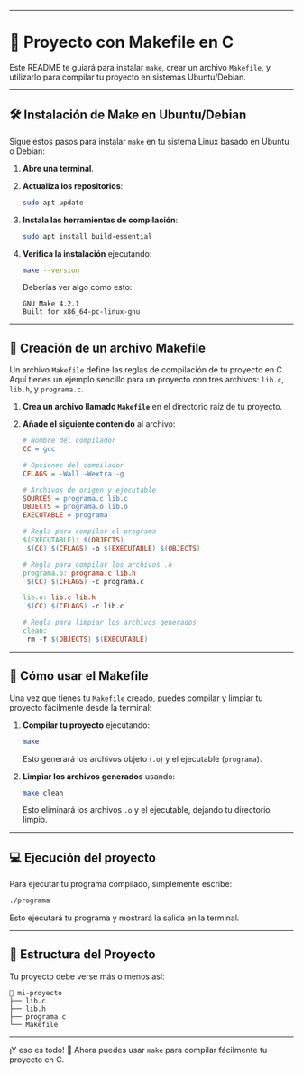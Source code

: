 
---

# 📄 Proyecto con Makefile en C

Este README te guiará para instalar `make`, crear un archivo `Makefile`, y utilizarlo para compilar tu proyecto en sistemas Ubuntu/Debian.

---

## 🛠️ Instalación de Make en Ubuntu/Debian

Sigue estos pasos para instalar `make` en tu sistema Linux basado en Ubuntu o Debian:

1. **Abre una terminal**.
2. **Actualiza los repositorios**:

   ```bash
   sudo apt update
   ```

3. **Instala las herramientas de compilación**:

   ```bash
   sudo apt install build-essential
   ```

4. **Verifica la instalación** ejecutando:

   ```bash
   make --version
   ```

   Deberías ver algo como esto:

   ```
   GNU Make 4.2.1
   Built for x86_64-pc-linux-gnu
   ```

---

## 📝 Creación de un archivo Makefile

Un archivo `Makefile` define las reglas de compilación de tu proyecto en C. Aquí tienes un ejemplo sencillo para un proyecto con tres archivos: `lib.c`, `lib.h`, y `programa.c`.

1. **Crea un archivo llamado `Makefile`** en el directorio raíz de tu proyecto.
2. **Añade el siguiente contenido** al archivo:

   ```makefile
   # Nombre del compilador
   CC = gcc

   # Opciones del compilador
   CFLAGS = -Wall -Wextra -g

   # Archivos de origen y ejecutable
   SOURCES = programa.c lib.c
   OBJECTS = programa.o lib.o
   EXECUTABLE = programa

   # Regla para compilar el programa
   $(EXECUTABLE): $(OBJECTS)
   	$(CC) $(CFLAGS) -o $(EXECUTABLE) $(OBJECTS)

   # Regla para compilar los archivos .o
   programa.o: programa.c lib.h
   	$(CC) $(CFLAGS) -c programa.c

   lib.o: lib.c lib.h
   	$(CC) $(CFLAGS) -c lib.c

   # Regla para limpiar los archivos generados
   clean:
   	rm -f $(OBJECTS) $(EXECUTABLE)
   ```

---

## 🚀 Cómo usar el Makefile

Una vez que tienes tu `Makefile` creado, puedes compilar y limpiar tu proyecto fácilmente desde la terminal:

1. **Compilar tu proyecto** ejecutando:

   ```bash
   make
   ```

   Esto generará los archivos objeto (`.o`) y el ejecutable (`programa`).

2. **Limpiar los archivos generados** usando:

   ```bash
   make clean
   ```

   Esto eliminará los archivos `.o` y el ejecutable, dejando tu directorio limpio.

---

## 💻 Ejecución del proyecto

Para ejecutar tu programa compilado, simplemente escribe:

```bash
./programa
```

Esto ejecutará tu programa y mostrará la salida en la terminal.

---

## 📂 Estructura del Proyecto

Tu proyecto debe verse más o menos así:

```
📁 mi-proyecto
├── lib.c
├── lib.h
├── programa.c
└── Makefile
```

---

¡Y eso es todo! 🎉 Ahora puedes usar `make` para compilar fácilmente tu proyecto en C.